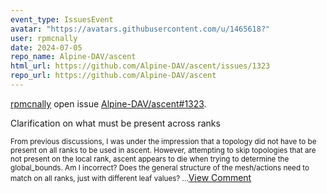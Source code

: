 ```yaml
---
event_type: IssuesEvent
avatar: "https://avatars.githubusercontent.com/u/1465618?"
user: rpmcnally
date: 2024-07-05
repo_name: Alpine-DAV/ascent
html_url: https://github.com/Alpine-DAV/ascent/issues/1323
repo_url: https://github.com/Alpine-DAV/ascent
---
```


<a href='https://github.com/rpmcnally' target='_blank'>rpmcnally</a> open issue <a href='https://github.com/Alpine-DAV/ascent/issues/1323' target='_blank'>Alpine-DAV/ascent#1323</a>.

<p>Clarification on what must be present across ranks</p><small>From previous discussions, I was under the impression that a topology did not have to be present on all ranks to be used in ascent.  However, attempting to skip topologies that are not present on the local rank, ascent appears to die when trying to determine the global_bounds.  Am I incorrect?  Does the general structure of the mesh/actions need to match on all ranks, just with different leaf values?...</small><a href='https://github.com/Alpine-DAV/ascent/issues/1323' target='_blank'>View Comment</a>
